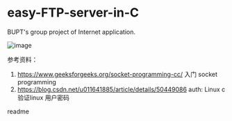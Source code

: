# easy-FTP-server-in-C
BUPT's group project of Internet application.

![image](https://user-images.githubusercontent.com/56614895/121205636-6c2fce80-c8aa-11eb-805b-b0f93569c887.png)

参考资料：
1. https://www.geeksforgeeks.org/socket-programming-cc/ 入门 socket programming 
2. https://blog.csdn.net/u011641885/article/details/50449086 auth: Linux c 验证linux 用户密码

readme
